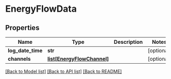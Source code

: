 # EnergyFlowData

## Properties
Name | Type | Description | Notes
------------ | ------------- | ------------- | -------------
**log_date_time** | **str** |  | [optional] 
**channels** | [**list[EnergyFlowChannel]**](EnergyFlowChannel.md) |  | [optional] 

[[Back to Model list]](../README.md#documentation-for-models) [[Back to API list]](../README.md#documentation-for-api-endpoints) [[Back to README]](../README.md)

